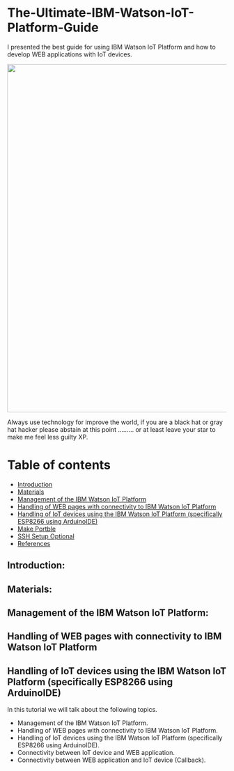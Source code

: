 # The-Ultimate-IBM-Watson-IoT-Platform-Guide
I presented the best guide for using IBM Watson IoT Platform and how to develop WEB applications with IoT devices.

<img src="https://hackster.imgix.net/uploads/attachments/612935/wpid-watch_dogs-e3-5_aVW4IYDttS.jpg?auto=compress%2Cformat&w=1280&h=960&fit=max" width="800">

Always use technology for improve the world, if you are a black hat or gray hat hacker please abstain at this point ......... or at least leave your star to make me feel less guilty XP.

# Table of contents
* [Introduction](#introduction)
* [Materials](#materials)
* [Management of the IBM Watson IoT Platform](#management-of-the-ibm-watson-iot-platform)
* [Handling of WEB pages with connectivity to IBM Watson IoT Platform](#handling-of-web-pages-with-connectivity-to-ibm-watson-iot-platform)
* [Handling of IoT devices using the IBM Watson IoT Platform (specifically ESP8266 using ArduinoIDE)](#handling-of-iot-devices-using-the-ibm-watson-iot-platform)
* [Make Portble](#make-portable)
* [SSH Setup Optional](#ssh-setup-optional)
* [References](#references)

## Introduction:

## Materials:

## Management of the IBM Watson IoT Platform:

## Handling of WEB pages with connectivity to IBM Watson IoT Platform

## Handling of IoT devices using the IBM Watson IoT Platform (specifically ESP8266 using ArduinoIDE)

In this tutorial we will talk about the following topics.
- Management of the IBM Watson IoT Platform.
- Handling of WEB pages with connectivity to IBM Watson IoT Platform.
- Handling of IoT devices using the IBM Watson IoT Platform (specifically ESP8266 using ArduinoIDE).
- Connectivity between IoT device and WEB application.
- Connectivity between WEB application and IoT device (Callback).



